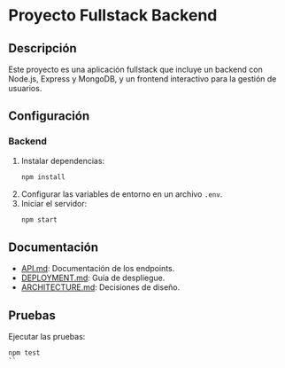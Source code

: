 # Proyecto Fullstack Backend

## Descripción
Este proyecto es una aplicación fullstack que incluye un backend con Node.js, Express y MongoDB, y un frontend interactivo para la gestión de usuarios.

## Configuración

### Backend
1. Instalar dependencias:
   ```bash
   npm install
   ```
2. Configurar las variables de entorno en un archivo `.env`.
3. Iniciar el servidor:
   ```bash
   npm start
   ```

## Documentación
- [API.md](API.md): Documentación de los endpoints.
- [DEPLOYMENT.md](DEPLOYMENT.md): Guía de despliegue.
- [ARCHITECTURE.md](ARCHITECTURE.md): Decisiones de diseño.

## Pruebas
Ejecutar las pruebas:
```bash
npm test
``